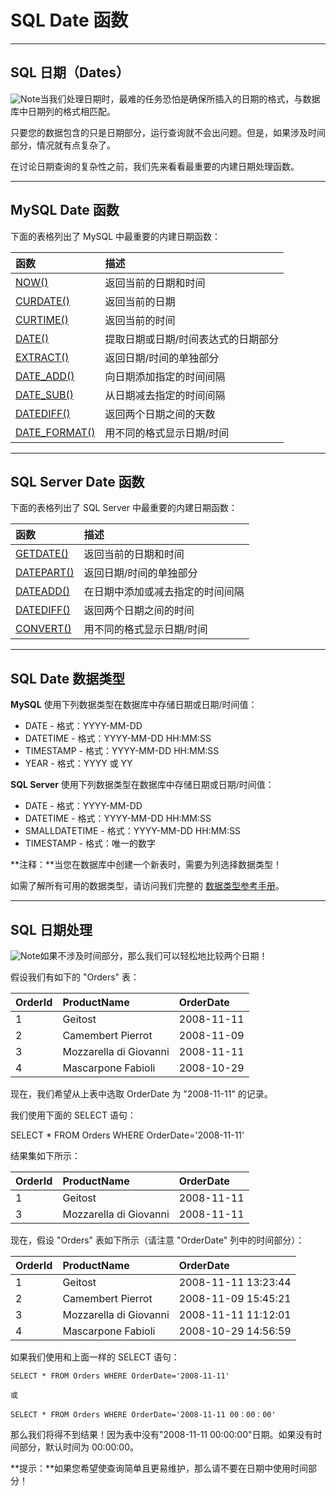 # SQL Date 函数

------

## SQL 日期（Dates）

![Note](https://www.runoob.com/images/lamp.gif)当我们处理日期时，最难的任务恐怕是确保所插入的日期的格式，与数据库中日期列的格式相匹配。

只要您的数据包含的只是日期部分，运行查询就不会出问题。但是，如果涉及时间部分，情况就有点复杂了。

在讨论日期查询的复杂性之前，我们先来看看最重要的内建日期处理函数。

------

## MySQL Date 函数

下面的表格列出了 MySQL 中最重要的内建日期函数：

| 函数                                                         | 描述                                |
| :----------------------------------------------------------- | :---------------------------------- |
| [NOW()](https://www.runoob.com/sql/func-now.html)            | 返回当前的日期和时间                |
| [CURDATE()](https://www.runoob.com/sql/func-curdate.html)    | 返回当前的日期                      |
| [CURTIME()](https://www.runoob.com/sql/func-curtime.html)    | 返回当前的时间                      |
| [DATE()](https://www.runoob.com/sql/func-date.html)          | 提取日期或日期/时间表达式的日期部分 |
| [EXTRACT()](https://www.runoob.com/sql/func-extract.html)    | 返回日期/时间的单独部分             |
| [DATE_ADD()](https://www.runoob.com/sql/func-date-add.html)  | 向日期添加指定的时间间隔            |
| [DATE_SUB()](https://www.runoob.com/sql/func-date-sub.html)  | 从日期减去指定的时间间隔            |
| [DATEDIFF()](https://www.runoob.com/sql/func-datediff-mysql.html) | 返回两个日期之间的天数              |
| [DATE_FORMAT()](https://www.runoob.com/sql/func-date-format.html) | 用不同的格式显示日期/时间           |



------

## SQL Server Date 函数

下面的表格列出了 SQL Server 中最重要的内建日期函数：

| 函数                                                        | 描述                             |
| :---------------------------------------------------------- | :------------------------------- |
| [GETDATE()](https://www.runoob.com/sql/func-getdate.html)   | 返回当前的日期和时间             |
| [DATEPART()](https://www.runoob.com/sql/func-datepart.html) | 返回日期/时间的单独部分          |
| [DATEADD()](https://www.runoob.com/sql/func-dateadd.html)   | 在日期中添加或减去指定的时间间隔 |
| [DATEDIFF()](https://www.runoob.com/sql/func-datediff.html) | 返回两个日期之间的时间           |
| [CONVERT()](https://www.runoob.com/sql/func-convert.html)   | 用不同的格式显示日期/时间        |



------

## SQL Date 数据类型

**MySQL** 使用下列数据类型在数据库中存储日期或日期/时间值：

- DATE - 格式：YYYY-MM-DD
- DATETIME - 格式：YYYY-MM-DD HH:MM:SS
- TIMESTAMP - 格式：YYYY-MM-DD HH:MM:SS
- YEAR - 格式：YYYY 或 YY

**SQL Server** 使用下列数据类型在数据库中存储日期或日期/时间值：

- DATE - 格式：YYYY-MM-DD
- DATETIME - 格式：YYYY-MM-DD HH:MM:SS
- SMALLDATETIME - 格式：YYYY-MM-DD HH:MM:SS
- TIMESTAMP - 格式：唯一的数字

**注释：**当您在数据库中创建一个新表时，需要为列选择数据类型！

如需了解所有可用的数据类型，请访问我们完整的 [数据类型参考手册](https://www.runoob.com/sql/sql-datatypes.html)。

------

## SQL 日期处理

![Note](https://www.runoob.com/images/lamp.gif)如果不涉及时间部分，那么我们可以轻松地比较两个日期！

假设我们有如下的 "Orders" 表：

| OrderId | ProductName            | OrderDate  |
| :------ | :--------------------- | :--------- |
| 1       | Geitost                | 2008-11-11 |
| 2       | Camembert Pierrot      | 2008-11-09 |
| 3       | Mozzarella di Giovanni | 2008-11-11 |
| 4       | Mascarpone Fabioli     | 2008-10-29 |

现在，我们希望从上表中选取 OrderDate 为 "2008-11-11" 的记录。

我们使用下面的 SELECT 语句：

SELECT * FROM Orders WHERE OrderDate='2008-11-11'

结果集如下所示：

| OrderId | ProductName            | OrderDate  |
| :------ | :--------------------- | :--------- |
| 1       | Geitost                | 2008-11-11 |
| 3       | Mozzarella di Giovanni | 2008-11-11 |

现在，假设 "Orders" 表如下所示（请注意 "OrderDate" 列中的时间部分）：

| OrderId | ProductName            | OrderDate           |
| :------ | :--------------------- | :------------------ |
| 1       | Geitost                | 2008-11-11 13:23:44 |
| 2       | Camembert Pierrot      | 2008-11-09 15:45:21 |
| 3       | Mozzarella di Giovanni | 2008-11-11 11:12:01 |
| 4       | Mascarpone Fabioli     | 2008-10-29 14:56:59 |

如果我们使用和上面一样的 SELECT 语句：

```
SELECT * FROM Orders WHERE OrderDate='2008-11-11'

或

SELECT * FROM Orders WHERE OrderDate='2008-11-11 00：00：00'
```



那么我们将得不到结果！因为表中没有"2008-11-11 00:00:00"日期。如果没有时间部分，默认时间为 00:00:00。

**提示：**如果您希望使查询简单且更易维护，那么请不要在日期中使用时间部分！